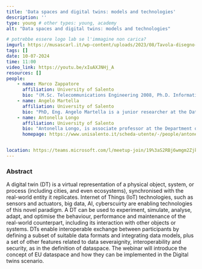 ```yaml
---
title: 'Data spaces and digital twins: models and technologies'
description: ''
type: young # other types: young, academy
alt: "Data spaces and digital twins: models and technologies"

# potrebbe essere logo lab se l'immagine non carica?
imgurl: https://musascarl.it/wp-content/uploads/2023/08/Tavola-disegno-4.png
tags: []
date: 10-07-2024
time: 11:00
video_link: https://youtu.be/xIuAXJNHj_A
resources: []
people:
    - name: Marco Zappatore
      affiliation: University of Salento
      bio: "(M.Sc. Telecommunications Engineering 2008, Ph.D. Information Engineering, 2012) is currently a senior researcher in database and information systems at the Department of Engineering for Innovation at the University of Salento (Lecce, Italy). His research interests include data and knowledge management, mobile crowd sensing and citizen science, novel technological approaches and didactic paradigms for STEM education. He has co-authored more than 100 Scopus-indexed papers on international journals and conferences. He is IEEE Senior Member (IEEE Computer Society; Education Society), Associate Editor for IEEE Transactions on Learning Technologies (TLT), reviewer for several international scientific journals on data management and STEM education, as well as TPC member of several international conferences on computer science, big data technologies, e-education, and cloud-learning."
    - name: Angelo Martella
      affiliation: University of Salento
      bio: "PhD, Eng. Angelo Martella is a junior researcher at the DataLab of the University of Salento. He is currently an academic teacher in Big Data Management and Data Science and Engineering at the same department. The research topics ihe is involved in are related to the development of the Digital Twins paradigm and Data Space concept. Consequently, his areas of expertise encompass all stages of the design, development, and implementation of digital twins for smart cities, with an emphasis on adopting data spaces as essential facilitators of the resulting data ecosystem by managing data flows in distributed edge-cloud environments."
    - name: Antonella Longo
      affiliation: University of Salento
      bio: "Antonella Longo, is associate professor at the Department of Engineering for Innovation of the University of Salento, received the PhD in Information Engineering in 2004. She teaches Database, Data Management , Big data Management, data engineering and security of critical infrastructures at Computer Engineering, Management Engineering and Engineering for the security of Critical Infrastructruters (bach and Ms.C. classes). Her research interests include information systems and databases, service-oriented architectures design for cloud and edge infrastructure, and tools for enhancing citizen science. Her current research focuses on models and tools for big data management and the exploration of edge/cloud architecture in cyber-physical systems. She has published more than 100 papers on these topics in peer-reviewed journals and international conference proceedings. She is  the coordinator of DataLab (datalab.unisalento.it), the data lab at University of Salento and the DidaLab (didalab.unisalento.it), the lab about innovative model in education based on digital tools. She is also Associate Editor of the IEEE Journal of Internet of Things and of Taylor’s Software and Practice. She is also a member of the Scientific Advisory board of Fiware Foundation."
      homepage: https://www.unisalento.it/scheda-utente/-/people/antonella.longo


location: https://teams.microsoft.com/l/meetup-join/19%3aS2RBj6wmgm2Zjk3jx07ydAsihsKI8KSIkkQRSStaP7E1%40thread.tacv2/1719413391068?context=%7b%22Tid%22%3a%2213b55eef-7018-4674-a3d7-cc0db06d545c%22%2c%22Oid%22%3a%223b92e2cc-3616-4070-82ad-a9f97e1e92ac%22%7d
---
```


### Abstract

A digital twin (DT) is a virtual representation of a physical object, system, or process (including cities, and even ecosystems), synchronised with the real-world entity it replicates. Internet of Things (IoT) technologies, such as sensors and actuators, big data, AI, cyberscuirty are enabling technologies of this novel paradigm. A DT can be used to experiment, simulate, analyse, adapt, and optimise the behaviour, performance and maintenance of the real-world counterpart, including its interaction with other objects or systems.  DTs enable interoperable exchange between participants by defining a subset of suitable data formats and integrating data models, plus a set of other features related to data severaignity, interoperability and security, as in the definition of dataspace.
The webinar will introduce the concept of EU dataspace and how they can be implemented in the Digital twins scenario.
